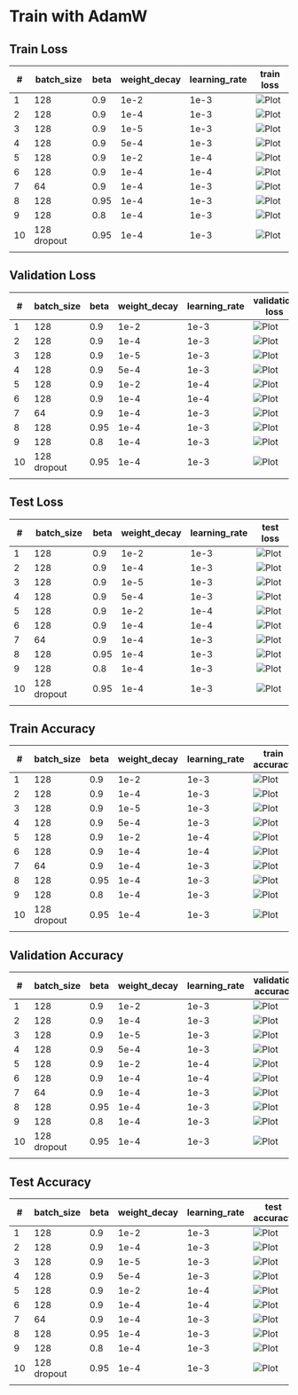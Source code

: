 # Train with AdamW

## Train Loss

| #   | batch_size  | beta | weight_decay | learning_rate | train loss                                                         |
| --- | ----------- | ---- | ------------ | ------------- | ------------------------------------------------------------------ |
| 1   | 128         | 0.9  | 1e-2         | 1e-3          | ![Plot](./Plot/e=150_bs=128_b=0.9_lr=1e-3_wd=1e-2/train_loss.png)  |
| 2   | 128         | 0.9  | 1e-4         | 1e-3          | ![Plot](./Plot/e=150_bs=128_b=0.9_lr=1e-3_wd=1e-4/train_loss.png)  |
| 3   | 128         | 0.9  | 1e-5         | 1e-3          | ![Plot](./Plot/e=150_bs=128_b=0.9_lr=1e-3_wd=1e-5/train_loss.png)  |
| 4   | 128         | 0.9  | 5e-4         | 1e-3          | ![Plot](./Plot/e=150_bs=128_b=0.9_lr=1e-3_wd=5e-4/train_loss.png)  |
| 5   | 128         | 0.9  | 1e-2         | 1e-4          | ![Plot](./Plot/e=150_bs=128_b=0.9_lr=1e-4_wd=1e-2/train_loss.png)  |
| 6   | 128         | 0.9  | 1e-4         | 1e-4          | ![Plot](./Plot/e=150_bs=128_b=0.9_lr=1e-4_wd=1e-4/train_loss.png)  |
| 7   | 64          | 0.9  | 1e-4         | 1e-3          | ![Plot](./Plot/e=150_bs=64_b=0.9_lr=1e-3_wd=1e-4/train_loss.png)   |
| 8   | 128         | 0.95 | 1e-4         | 1e-3          | ![Plot](./Plot/e=100_bs=128_b=0.95_lr=1e-3_wd=1e-4/train_loss.png) |
| 9   | 128         | 0.8  | 1e-4         | 1e-3          | ![Plot](./Plot/e=100_bs=128_b=0.8_lr=1e-3_wd=1e-4/train_loss.png)  |
| 10  | 128 dropout | 0.95 | 1e-4         | 1e-3          | ![Plot](./Plot/with_dropout_0.5/train_loss.png)                    |
|     |             |      |              |               |                                                                    |

## Validation Loss

| #   | batch_size  | beta | weight_decay | learning_rate | validation loss                                                  |
| --- | ----------- | ---- | ------------ | ------------- | ---------------------------------------------------------------- |
| 1   | 128         | 0.9  | 1e-2         | 1e-3          | ![Plot](./Plot/e=150_bs=128_b=0.9_lr=1e-3_wd=1e-2/val_loss.png)  |
| 2   | 128         | 0.9  | 1e-4         | 1e-3          | ![Plot](./Plot/e=150_bs=128_b=0.9_lr=1e-3_wd=1e-4/val_loss.png)  |
| 3   | 128         | 0.9  | 1e-5         | 1e-3          | ![Plot](./Plot/e=150_bs=128_b=0.9_lr=1e-3_wd=1e-5/val_loss.png)  |
| 4   | 128         | 0.9  | 5e-4         | 1e-3          | ![Plot](./Plot/e=150_bs=128_b=0.9_lr=1e-3_wd=5e-4/val_loss.png)  |
| 5   | 128         | 0.9  | 1e-2         | 1e-4          | ![Plot](./Plot/e=150_bs=128_b=0.9_lr=1e-4_wd=1e-2/val_loss.png)  |
| 6   | 128         | 0.9  | 1e-4         | 1e-4          | ![Plot](./Plot/e=150_bs=128_b=0.9_lr=1e-4_wd=1e-4/val_loss.png)  |
| 7   | 64          | 0.9  | 1e-4         | 1e-3          | ![Plot](./Plot/e=150_bs=64_b=0.9_lr=1e-3_wd=1e-4/val_loss.png)   |
| 8   | 128         | 0.95 | 1e-4         | 1e-3          | ![Plot](./Plot/e=100_bs=128_b=0.95_lr=1e-3_wd=1e-4/val_loss.png) |
| 9   | 128         | 0.8  | 1e-4         | 1e-3          | ![Plot](./Plot/e=100_bs=128_b=0.8_lr=1e-3_wd=1e-4/val_loss.png)  |
| 10  | 128 dropout | 0.95 | 1e-4         | 1e-3          | ![Plot](./Plot/with_dropout_0.5/val_loss.png)                    |
|     |             |      |              |               |                                                                  |

## Test Loss

| #   | batch_size  | beta | weight_decay | learning_rate | test loss                                                         |
| --- | ----------- | ---- | ------------ | ------------- | ----------------------------------------------------------------- |
| 1   | 128         | 0.9  | 1e-2         | 1e-3          | ![Plot](./Plot/e=150_bs=128_b=0.9_lr=1e-3_wd=1e-2/test_loss.png)  |
| 2   | 128         | 0.9  | 1e-4         | 1e-3          | ![Plot](./Plot/e=150_bs=128_b=0.9_lr=1e-3_wd=1e-4/test_loss.png)  |
| 3   | 128         | 0.9  | 1e-5         | 1e-3          | ![Plot](./Plot/e=150_bs=128_b=0.9_lr=1e-3_wd=1e-5/test_loss.png)  |
| 4   | 128         | 0.9  | 5e-4         | 1e-3          | ![Plot](./Plot/e=150_bs=128_b=0.9_lr=1e-3_wd=5e-4/test_loss.png)  |
| 5   | 128         | 0.9  | 1e-2         | 1e-4          | ![Plot](./Plot/e=150_bs=128_b=0.9_lr=1e-4_wd=1e-2/test_loss.png)  |
| 6   | 128         | 0.9  | 1e-4         | 1e-4          | ![Plot](./Plot/e=150_bs=128_b=0.9_lr=1e-4_wd=1e-4/test_loss.png)  |
| 7   | 64          | 0.9  | 1e-4         | 1e-3          | ![Plot](./Plot/e=150_bs=64_b=0.9_lr=1e-3_wd=1e-4/test_loss.png)   |
| 8   | 128         | 0.95 | 1e-4         | 1e-3          | ![Plot](./Plot/e=100_bs=128_b=0.95_lr=1e-3_wd=1e-4/test_loss.png) |
| 9   | 128         | 0.8  | 1e-4         | 1e-3          | ![Plot](./Plot/e=100_bs=128_b=0.8_lr=1e-3_wd=1e-4/test_loss.png)  |
| 10  | 128 dropout | 0.95 | 1e-4         | 1e-3          | ![Plot](./Plot/with_dropout_0.5/test_loss.png)                    |
|     |             |      |              |               |                                                                   |

## Train Accuracy

| #   | batch_size  | beta | weight_decay | learning_rate | train accuracy                                                         |
| --- | ----------- | ---- | ------------ | ------------- | ---------------------------------------------------------------------- |
| 1   | 128         | 0.9  | 1e-2         | 1e-3          | ![Plot](./Plot/e=150_bs=128_b=0.9_lr=1e-3_wd=1e-2/train_accuracy.png)  |
| 2   | 128         | 0.9  | 1e-4         | 1e-3          | ![Plot](./Plot/e=150_bs=128_b=0.9_lr=1e-3_wd=1e-4/train_accuracy.png)  |
| 3   | 128         | 0.9  | 1e-5         | 1e-3          | ![Plot](./Plot/e=150_bs=128_b=0.9_lr=1e-3_wd=1e-5/train_accuracy.png)  |
| 4   | 128         | 0.9  | 5e-4         | 1e-3          | ![Plot](./Plot/e=150_bs=128_b=0.9_lr=1e-3_wd=5e-4/train_accuracy.png)  |
| 5   | 128         | 0.9  | 1e-2         | 1e-4          | ![Plot](./Plot/e=150_bs=128_b=0.9_lr=1e-4_wd=1e-2/train_accuracy.png)  |
| 6   | 128         | 0.9  | 1e-4         | 1e-4          | ![Plot](./Plot/e=150_bs=128_b=0.9_lr=1e-4_wd=1e-4/train_accuracy.png)  |
| 7   | 64          | 0.9  | 1e-4         | 1e-3          | ![Plot](./Plot/e=150_bs=64_b=0.9_lr=1e-3_wd=1e-4/train_accuracy.png)   |
| 8   | 128         | 0.95 | 1e-4         | 1e-3          | ![Plot](./Plot/e=100_bs=128_b=0.95_lr=1e-3_wd=1e-4/train_accuracy.png) |
| 9   | 128         | 0.8  | 1e-4         | 1e-3          | ![Plot](./Plot/e=100_bs=128_b=0.8_lr=1e-3_wd=1e-4/train_accuracy.png)  |
| 10  | 128 dropout | 0.95 | 1e-4         | 1e-3          | ![Plot](./Plot/with_dropout_0.5/train_accuracy.png)                    |
|     |             |      |              |               |                                                                        |

## Validation Accuracy

| #   | batch_size  | beta | weight_decay | learning_rate | validation accuracy                                                  |
| --- | ----------- | ---- | ------------ | ------------- | -------------------------------------------------------------------- |
| 1   | 128         | 0.9  | 1e-2         | 1e-3          | ![Plot](./Plot/e=150_bs=128_b=0.9_lr=1e-3_wd=1e-2/val_accuracy.png)  |
| 2   | 128         | 0.9  | 1e-4         | 1e-3          | ![Plot](./Plot/e=150_bs=128_b=0.9_lr=1e-3_wd=1e-4/val_accuracy.png)  |
| 3   | 128         | 0.9  | 1e-5         | 1e-3          | ![Plot](./Plot/e=150_bs=128_b=0.9_lr=1e-3_wd=1e-5/val_accuracy.png)  |
| 4   | 128         | 0.9  | 5e-4         | 1e-3          | ![Plot](./Plot/e=150_bs=128_b=0.9_lr=1e-3_wd=5e-4/val_accuracy.png)  |
| 5   | 128         | 0.9  | 1e-2         | 1e-4          | ![Plot](./Plot/e=150_bs=128_b=0.9_lr=1e-4_wd=1e-2/val_accuracy.png)  |
| 6   | 128         | 0.9  | 1e-4         | 1e-4          | ![Plot](./Plot/e=150_bs=128_b=0.9_lr=1e-4_wd=1e-4/val_accuracy.png)  |
| 7   | 64          | 0.9  | 1e-4         | 1e-3          | ![Plot](./Plot/e=150_bs=64_b=0.9_lr=1e-3_wd=1e-4/val_accuracy.png)   |
| 8   | 128         | 0.95 | 1e-4         | 1e-3          | ![Plot](./Plot/e=100_bs=128_b=0.95_lr=1e-3_wd=1e-4/val_accuracy.png) |
| 9   | 128         | 0.8  | 1e-4         | 1e-3          | ![Plot](./Plot/e=100_bs=128_b=0.8_lr=1e-3_wd=1e-4/val_accuracy.png)  |
| 10  | 128 dropout | 0.95 | 1e-4         | 1e-3          | ![Plot](./Plot/with_dropout_0.5/val_accuracy.png)                    |
|     |             |      |              |               |                                                                      |

## Test Accuracy

| #   | batch_size  | beta | weight_decay | learning_rate | test accuracy                                                         |
| --- | ----------- | ---- | ------------ | ------------- | --------------------------------------------------------------------- |
| 1   | 128         | 0.9  | 1e-2         | 1e-3          | ![Plot](./Plot/e=150_bs=128_b=0.9_lr=1e-3_wd=1e-2/test_accuracy.png)  |
| 2   | 128         | 0.9  | 1e-4         | 1e-3          | ![Plot](./Plot/e=150_bs=128_b=0.9_lr=1e-3_wd=1e-4/test_accuracy.png)  |
| 3   | 128         | 0.9  | 1e-5         | 1e-3          | ![Plot](./Plot/e=150_bs=128_b=0.9_lr=1e-3_wd=1e-5/test_accuracy.png)  |
| 4   | 128         | 0.9  | 5e-4         | 1e-3          | ![Plot](./Plot/e=150_bs=128_b=0.9_lr=1e-3_wd=5e-4/test_accuracy.png)  |
| 5   | 128         | 0.9  | 1e-2         | 1e-4          | ![Plot](./Plot/e=150_bs=128_b=0.9_lr=1e-4_wd=1e-2/test_accuracy.png)  |
| 6   | 128         | 0.9  | 1e-4         | 1e-4          | ![Plot](./Plot/e=150_bs=128_b=0.9_lr=1e-4_wd=1e-4/test_accuracy.png)  |
| 7   | 64          | 0.9  | 1e-4         | 1e-3          | ![Plot](./Plot/e=150_bs=64_b=0.9_lr=1e-3_wd=1e-4/test_accuracy.png)   |
| 8   | 128         | 0.95 | 1e-4         | 1e-3          | ![Plot](./Plot/e=100_bs=128_b=0.95_lr=1e-3_wd=1e-4/test_accuracy.png) |
| 9   | 128         | 0.8  | 1e-4         | 1e-3          | ![Plot](./Plot/e=100_bs=128_b=0.8_lr=1e-3_wd=1e-4/test_accuracy.png)  |
| 10  | 128 dropout | 0.95 | 1e-4         | 1e-3          | ![Plot](./Plot/with_dropout_0.5/test_accuracy.png)                    |
|     |             |      |              |               |                                                                       |
